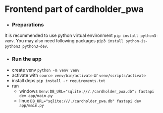 # Frontend part of cardholder_pwa
- ### Preparations
It is recommended to use python virtual environment ```pip install python3-venv```.
You may also need following packages ```pip3 install python-is-python3 python3-dev```.
- ### Run the app
- create venv ```python -m venv venv```
- activate with ```source venv/bin/activate``` or ```venv/scripts/activate```
- install deps ```pip install -r requirements.txt```
- run
    - windows ```$env:DB_URL="sqlite:///./cardholder_pwa.db"; fastapi dev app/main.py```
    - linux ```DB_URL="sqlite:///./cardholder_pwa.db" fastapi dev app/main.py```